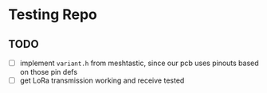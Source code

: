 # Testing Repo
## TODO
- [ ] implement `variant.h` from meshtastic, since our pcb uses pinouts based on those pin defs
- [ ] get LoRa transmission working and receive tested
